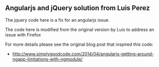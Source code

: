 ## Angularjs and jQuery solution from Luis Perez

The jquery code here is a fix for an angularjs issue.

The code here is modified from the original version by Luis to address an issue with Firefox

For more details please see the original blog post that inspired this code:

* http://www.simplygoodcode.com/2014/04/angularjs-getting-around-ngapp-limitations-with-ngmodule/
